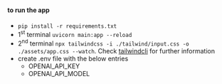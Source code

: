 #### to run the app
- ```pip install -r requirements.txt```
- 1<sup>st</sup> terminal ```uvicorn main:app --reload```
- 2<sup>nd</sup> terminal ```npx tailwindcss -i ./tailwind/input.css -o ./assets/app.css --watch```. Check [tailwindcli](https://tailwindcss.com/docs/installation) for further information      
- create .env file with the below entries
    - OPENAI_API_KEY
    - OPENAI_API_MODEL
